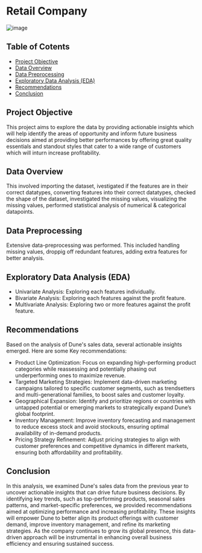 # Retail Company

![image](https://github.com/user-attachments/assets/e5ea801e-f66d-459c-8ef6-f89ac4d05430)

## Table of Cotents
- [Project Objective](#project-objective)
- [Data Overview](#data-overview)
- [Data Preprocessing](#data-preprocessing)
- [Exploratory Data Analysis (EDA)](#exploratory-data-analysis-EDA)
- [Recommendations](#recommendations)
- [Conclusion](#conclusion)

## Project Objective
This project aims to explore the data by providing actionable insights which will help identify the areas of opportunity and inform future business decisions aimed at providing better performances by offering great quality essentials and standout styles that cater to a wide range of customers which will inturn increase profitability.

## Data Overview
This involved importing the dataset, ivestigated if the features are in their correct datatypes, converting features into their correct datatypes, checked the shape of the dataset, investigated the missing values, visualizing the missing values, performed statistical analysis of numerical & categorical datapoints.

## Data Preprocessing
Extensive data-preprocessing was performed. This included handling missing values, droppig off redundant features, adding extra features for better analysis. 

## Exploratory Data Analysis (EDA)
- Univariate Analysis: Exploring each features individually.
- Bivariate Analysis: Exploring each features against the profit feature.
- Multivariate Analysis: Exploring two or more features against the profit feature.

## Recommendations
Based on the analysis of Dune's sales data, several actionable insights emerged. Here are some Key recommendations:
- Product Line Optimization: Focus on expanding high-performing product categories while reassessing and potentially phasing out underperforming ones to maximize revenue.
- Targeted Marketing Strategies: Implement data-driven marketing campaigns tailored to specific customer segments, such as trendsetters and multi-generational families, to boost sales and customer loyalty.
- Geographical Expansion: Identify and prioritize regions or countries with untapped potential or emerging markets to strategically expand Dune’s global footprint.
- Inventory Management: Improve inventory forecasting and management to reduce excess stock and avoid stockouts, ensuring optimal availability of in-demand products.
- Pricing Strategy Refinement: Adjust pricing strategies to align with customer preferences and competitive dynamics in different markets, ensuring both affordability and profitability.

## Conclusion
In this analysis, we examined Dune's sales data from the previous year to uncover actionable insights that can drive future business decisions. By identifying key trends, such as top-performing products, seasonal sales patterns, and market-specific preferences, we provided recommendations aimed at optimizing performance and increasing profitability. These insights will empower Dune to better align its product offerings with customer demand, improve inventory management, and refine its marketing strategies. As the company continues to grow its global presence, this data-driven approach will be instrumental in enhancing overall business efficiency and ensuring sustained success.
